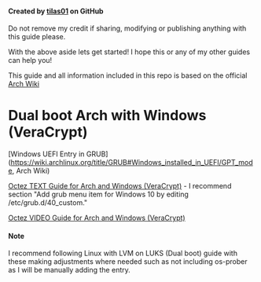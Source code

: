 #### Created by [tilas01](www.github.com/tilas01) on GitHub
Do not remove my credit if sharing, modifying or publishing anything with this guide please.

With the above aside lets get started!
I hope this or any of my other guides can help you!

This guide and all information included in this repo is based on the official [
Arch Wiki](https://wiki.archlinux.org/title/Main_page)

# Dual boot Arch with Windows (VeraCrypt)

[Windows UEFI Entry in GRUB](https://wiki.archlinux.org/title/GRUB#Windows_installed_in_UEFI/GPT_mode, Arch Wiki)

[Octez TEXT Guide for Arch and Windows (VeraCrypt)](https://octetz.com/docs/2020/2020-2-16-arch-windows-install/) - I recommend section "Add grub menu item for Windows 10 by editing /etc/grub.d/40_custom."

[Octez VIDEO Guide for Arch and Windows (VeraCrypt)](https://youtu.be/ybvwikNlx9I)

#### Note

I recommend following Linux with LVM on LUKS (Dual boot) guide with these making adjustments where needed such as not including os-prober as I will be manually adding the entry.